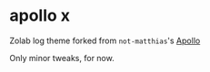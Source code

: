 # apollo x

Zolab log theme forked from `not-matthias`'s [Apollo](https://github.com/not-matthias/apollo)

Only minor tweaks, for now.
